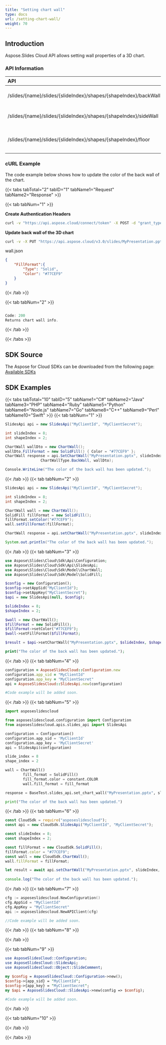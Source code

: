 ```yaml
---
title: "Setting chart wall"
type: docs
url: /setting-chart-wall/
weight: 70
---
```

## **Introduction**
Aspose.Slides Cloud API allows setting wall properties of a 3D chart.
### **API Information**
|**API**|**Type**|**Description**|**Resource**|
| :- | :- | :- | :- |
/slides/{name}/slides/{slideIndex}/shapes/{shapeIndex}/backWall|PUT|Updates back wall properties|[SetChartWall]()|
/slides/{name}/slides/{slideIndex}/shapes/{shapeIndex}/sideWall|PUT|Updates side wall properties|[SetChartWall]()|
/slides/{name}/slides/{slideIndex}/shapes/{shapeIndex}/floor|PUT|Updates properties of the chart floor|[SetChartWall]()|
### **cURL Example**

The code example below shows how to update the color of the back wall of the chart.

{{< tabs tabTotal="2" tabID="1" tabName1="Request" tabName2="Response" >}}

{{< tab tabNum="1" >}}

**Create Authentication Headers**
```sh
curl -v "https://api.aspose.cloud/connect/token" -X POST -d "grant_type=client_credentials&client_id=XXXX&client_secret=XXXX-XX" -H "Content-Type: application/x-www-form-urlencoded" -H "Accept: application/json"
```

**Update back wall of the 3D chart**
```sh
curl -v -X PUT "https://api.aspose.cloud/v3.0/slides/MyPresentation.pptx/slides/8/shapes/2/backWall" -d @"wall.json" -H "Content-Type: text/json" -H "Authorization: Bearer [Access Token]"
```

wall.json
```json
{
    "FillFormat":{
        "Type": "Solid",
        "Color": "#77CEF9"
    }
}
```

{{< /tab >}}

{{< tab tabNum="2" >}}

```java

Code: 200
Returns chart wall info.

```

{{< /tab >}}

{{< /tabs >}}

## **SDK Source**
The Aspose for Cloud SDKs can be downloaded from the following page: [Available SDKs](/slides/available-sdks/)
## **SDK Examples**
{{< tabs tabTotal="10" tabID="5" tabName1="C#" tabName2="Java" tabName3="PHP" tabName4="Ruby" tabName5="Python" tabName6="Node.js" tabName7="Go" tabName8="C++" tabName9="Perl" tabName10="Swift" >}}
{{< tab tabNum="1" >}}

```csharp
SlidesApi api = new SlidesApi("MyClientId", "MyClientSecret");

int slideIndex = 8;
int shapeIndex = 2;

ChartWall wallDto = new ChartWall();
wallDto.FillFormat = new SolidFill() { Color = "#77CEF9" };
ChartWall response = api.SetChartWall("MyPresentation.pptx", slideIndex, shapeIndex,
                ChartWallType.BackWall, wallDto);

Console.WriteLine("The color of the back wall has been updated.");
```

{{< /tab >}}
{{< tab tabNum="2" >}}

```java
SlidesApi api = new SlidesApi("MyClientId", "MyClientSecret");

int slideIndex = 8;
int shapeIndex = 2;

ChartWall wall = new ChartWall();
SolidFill fillFormat = new SolidFill();
fillFormat.setColor("#77CEF9");
wall.setFillFormat(fillFormat);

ChartWall response = api.setChartWall("MyPresentation.pptx", slideIndex, shapeIndex, ChartWallType.BACKWALL , wall, null, null, null);

System.out.println("The color of the back wall has been updated.");
```

{{< /tab >}}
{{< tab tabNum="3" >}}

```php
use Aspose\Slides\Cloud\Sdk\Api\Configuration;
use Aspose\Slides\Cloud\Sdk\Api\SlidesApi;
use Aspose\Slides\Cloud\Sdk\Model\ChartWall;
use Aspose\Slides\Cloud\Sdk\Model\SolidFill;

$config = new Configuration();
$config->setAppSid("MyClientId");
$config->setAppKey("MyClientSecret");
$api = new SlidesApi(null, $config);

$slideIndex = 8;
$shapeIndex = 2;

$wall = new ChartWall();
$fillFormat = new SolidFill();
$fillFormat->setColor("#77CEF9"); 
$wall->setFillFormat($fillFormat);

$result = $api->setChartWall("MyPresentation.pptx", $slideIndex, $shapeIndex, "BackWall", $wall);

print("The color of the back wall has been updated.");
```

{{< /tab >}}
{{< tab tabNum="4" >}}

```ruby
configuration = AsposeSlidesCloud::Configuration.new
configuration.app_sid = "MyClientId"
configuration.app_key = "MyClientSecret"
api = AsposeSlidesCloud::SlidesApi.new(configuration)

#Code example will be added soon.
```

{{< /tab >}}
{{< tab tabNum="5" >}}

```python
import asposeslidescloud

from asposeslidescloud.configuration import Configuration
from asposeslidescloud.apis.slides_api import SlidesApi

configuration = Configuration()
configuration.app_sid = 'MyClientId'
configuration.app_key = 'MyClientSecret'
api = SlidesApi(configuration)

slide_index = 8
shape_index = 2

wall = ChartWall()
        fill_format = SolidFill()
        fill_format.color = constant.COLOR
        wall.fill_format = fill_format

response = BaseTest.slides_api.set_chart_wall("MyPresentation.pptx", slide_index, shape_index, "Backwall", wall)

print("The color of the back wall has been updated.")
```

{{< /tab >}}
{{< tab tabNum="6" >}}

```javascript
const CloudSdk = require("asposeslidescloud");
const api = new CloudSdk.SlidesApi("MyClientId", "MyClientSecret");

const slideIndex = 8;
const shapeIndex = 2;

const fillFormat = new CloudSdk.SolidFill();
fillFormat.color = "#77CEF9";
const wall = new CloudSdk.ChartWall();
wall.fillFormat = fillFormat;

let result = await api.setChartWall("MyPresentation.pptx", slideIndex, shapeIndex, CloudSdk.ChartWallType.BackWall, wall);
            
console.log("The color of the back wall has been updated.");
```
{{< /tab >}}
{{< tab tabNum="7" >}}

```go
cfg := asposeslidescloud.NewConfiguration()
cfg.AppSid = "MyClientId"
cfg.AppKey = "MyClientSecret"
api := asposeslidescloud.NewAPIClient(cfg)

//Code example will be added soon.
```

{{< /tab >}}
{{< tab tabNum="8" >}}

{{< /tab >}}

{{< tab tabNum="9" >}}

```perl
use AsposeSlidesCloud::Configuration;
use AsposeSlidesCloud::SlidesApi;
use AsposeSlidesCloud::Object::SlideComment;

my $config = AsposeSlidesCloud::Configuration->new();
$config->{app_sid} = "MyClientId";
$config->{app_key} = "MyClientSecret";
my $api = AsposeSlidesCloud::SlidesApi->new(config => $config);

#Code example will be added soon.
```

{{< /tab >}}

{{< tab tabNum="10" >}}

{{< /tab >}}

{{< /tabs >}}